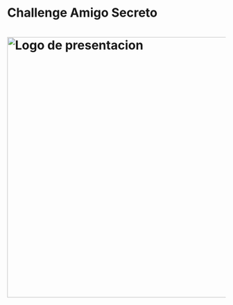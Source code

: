 <h1>Challenge Amigo Secreto<h1>
<img src="assets/Logo de Nombre con Iniciales Circular Tipográfico Blanco y Negro.gif" width="600" alt="Logo de presentacion">
